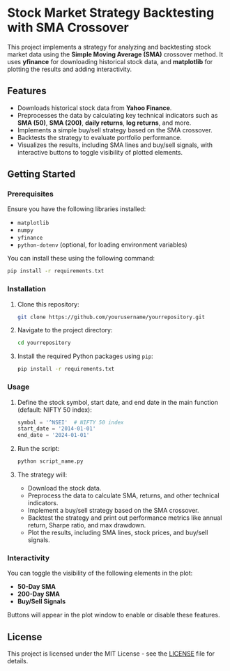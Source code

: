 # Stock Market Strategy Backtesting with SMA Crossover

This project implements a strategy for analyzing and backtesting stock market data using the **Simple Moving Average (SMA)** crossover method. It uses **yfinance** for downloading historical stock data, and **matplotlib** for plotting the results and adding interactivity.

## Features
- Downloads historical stock data from **Yahoo Finance**.
- Preprocesses the data by calculating key technical indicators such as **SMA (50)**, **SMA (200)**, **daily returns**, **log returns**, and more.
- Implements a simple buy/sell strategy based on the SMA crossover.
- Backtests the strategy to evaluate portfolio performance.
- Visualizes the results, including SMA lines and buy/sell signals, with interactive buttons to toggle visibility of plotted elements.

## Getting Started

### Prerequisites
Ensure you have the following libraries installed:
- `matplotlib`
- `numpy`
- `yfinance`
- `python-dotenv` (optional, for loading environment variables)

You can install these using the following command:

```bash
pip install -r requirements.txt
```

### Installation

1. Clone this repository:
   ```bash
   git clone https://github.com/yourusername/yourrepository.git
   ```

2. Navigate to the project directory:
   ```bash
   cd yourrepository
   ```

3. Install the required Python packages using `pip`:
   ```bash
   pip install -r requirements.txt
   ```

### Usage

1. Define the stock symbol, start date, and end date in the main function (default: NIFTY 50 index):
   ```python
   symbol = '^NSEI'  # NIFTY 50 index
   start_date = '2014-01-01'
   end_date = '2024-01-01'
   ```

2. Run the script:
   ```bash
   python script_name.py
   ```

3. The strategy will:
   - Download the stock data.
   - Preprocess the data to calculate SMA, returns, and other technical indicators.
   - Implement a buy/sell strategy based on the SMA crossover.
   - Backtest the strategy and print out performance metrics like annual return, Sharpe ratio, and max drawdown.
   - Plot the results, including SMA lines, stock prices, and buy/sell signals.

### Interactivity
You can toggle the visibility of the following elements in the plot:
- **50-Day SMA**
- **200-Day SMA**
- **Buy/Sell Signals**

Buttons will appear in the plot window to enable or disable these features.

## License
This project is licensed under the MIT License - see the [LICENSE](LICENSE) file for details.
